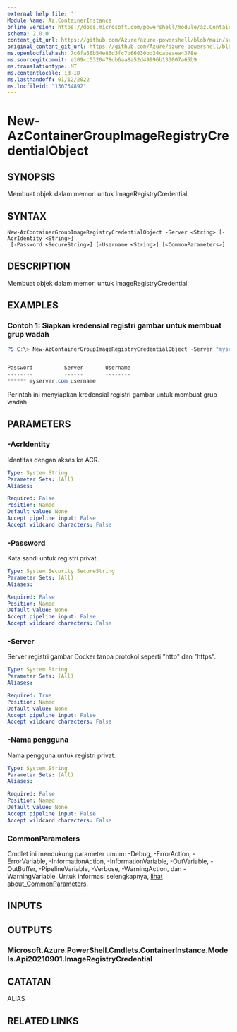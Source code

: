 ```yaml
---
external help file: ''
Module Name: Az.ContainerInstance
online version: https://docs.microsoft.com/powershell/module/az.ContainerInstance/new-AzContainerGroupImageRegistryCredentialObject
schema: 2.0.0
content_git_url: https://github.com/Azure/azure-powershell/blob/main/src/ContainerInstance/help/New-AzContainerGroupImageRegistryCredentialObject.md
original_content_git_url: https://github.com/Azure/azure-powershell/blob/main/src/ContainerInstance/help/New-AzContainerGroupImageRegistryCredentialObject.md
ms.openlocfilehash: 7c6fa56b54e86d3fc7b66030bd34cabeaea4378e
ms.sourcegitcommit: e109cc5320478db6aa8a52d49996b133007a65b9
ms.translationtype: MT
ms.contentlocale: id-ID
ms.lasthandoff: 01/12/2022
ms.locfileid: "136734892"
---
```

# New-AzContainerGroupImageRegistryCredentialObject

## SYNOPSIS
Membuat objek dalam memori untuk ImageRegistryCredential

## SYNTAX

```
New-AzContainerGroupImageRegistryCredentialObject -Server <String> [-AcrIdentity <String>]
 [-Password <SecureString>] [-Username <String>] [<CommonParameters>]
```

## DESCRIPTION
Membuat objek dalam memori untuk ImageRegistryCredential

## EXAMPLES

### Contoh 1: Siapkan kredensial registri gambar untuk membuat grup wadah
```powershell
PS C:\> New-AzContainerGroupImageRegistryCredentialObject -Server "myserver.com" -Username "username" -Password (ConvertTo-SecureString "******" -AsPlainText -Force) 


Password          Server       Username
--------          ------       --------
****** myserver.com username
```

Perintah ini menyiapkan kredensial registri gambar untuk membuat grup wadah

## PARAMETERS

### -AcrIdentity
Identitas dengan akses ke ACR.

```yaml
Type: System.String
Parameter Sets: (All)
Aliases:

Required: False
Position: Named
Default value: None
Accept pipeline input: False
Accept wildcard characters: False
```

### -Password
Kata sandi untuk registri privat.

```yaml
Type: System.Security.SecureString
Parameter Sets: (All)
Aliases:

Required: False
Position: Named
Default value: None
Accept pipeline input: False
Accept wildcard characters: False
```

### -Server
Server registri gambar Docker tanpa protokol seperti "http" dan "https".

```yaml
Type: System.String
Parameter Sets: (All)
Aliases:

Required: True
Position: Named
Default value: None
Accept pipeline input: False
Accept wildcard characters: False
```

### -Nama pengguna
Nama pengguna untuk registri privat.

```yaml
Type: System.String
Parameter Sets: (All)
Aliases:

Required: False
Position: Named
Default value: None
Accept pipeline input: False
Accept wildcard characters: False
```

### CommonParameters
Cmdlet ini mendukung parameter umum: -Debug, -ErrorAction, -ErrorVariable, -InformationAction, -InformationVariable, -OutVariable, -OutBuffer, -PipelineVariable, -Verbose, -WarningAction, dan -WarningVariable. Untuk informasi selengkapnya, [lihat about_CommonParameters](http://go.microsoft.com/fwlink/?LinkID=113216).

## INPUTS

## OUTPUTS

### Microsoft.Azure.PowerShell.Cmdlets.ContainerInstance.Models.Api20210901.ImageRegistryCredential

## CATATAN

ALIAS

## RELATED LINKS


